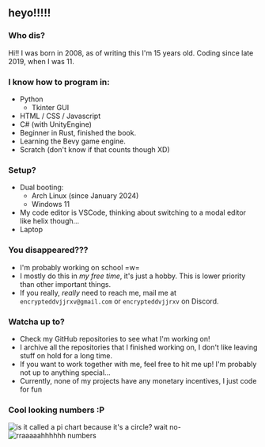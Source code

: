 ## heyo!!!!!

### Who dis?
Hi!! I was born in 2008, as of writing this I'm 15 years old. Coding since late 2019, when I was 11.


### I know how to program in:
- Python
  - Tkinter GUI 
- HTML / CSS / Javascript
- C# (with UnityEngine)
- Beginner in Rust, finished the book.
- Learning the Bevy game engine.
- Scratch (don't know if that counts though XD)


### Setup?
- Dual booting:
  - Arch Linux (since January 2024)
  - Windows 11
- My code editor is VSCode, thinking about switching to a modal editor like helix though...
- Laptop


### You disappeared???
- I'm probably working on school =w=
- I mostly do this in *my free time*, it's just a hobby. This is lower priority than other important things.
- If you really, *really* need to reach me, mail me at `encrypteddvjjrxv@gmail.com` or `encrypteddvjjrxv` on Discord.  


### Watcha up to?
- Check my GitHub repositories to see what I'm working on!
- I archive all the repositories that I finished working on, I don't like leaving stuff on hold for a long time.
- If you want to work together with me, feel free to hit me up! I'm probably not up to anything special...
- Currently, none of my projects have any monetary incentives, I just code for fun


### Cool looking numbers :P
![is it called a pi chart because it's a circle? wait no-](https://github-readme-stats.vercel.app/api/top-langs/?username=spectralpixel&layout=pie&theme=dark&hide=HLSL,ShaderLab&include_orgs=true) ![rraaaaahhhhhh numbers](https://github-readme-stats.vercel.app/api?username=spectralpixel&show_icons=true&theme=dark&include_orgs=true)  


<!--

spectralpixel


**SpectralPixel/SpectralPixel** is a ✨ _special_ ✨ repository because its `README.md` (this file) appears on your GitHub profile.

Here are some ideas to get you started:

- 🔭 I’m currently working on ...
- 🌱 I’m currently learning ...
- 👯 I’m looking to collaborate on ...
- 🤔 I’m looking for help with ...
- 💬 Ask me about ...
- 📫 How to reach me: ...
- 😄 Pronouns: ...
- ⚡ Fun fact: ...
-->
